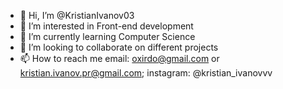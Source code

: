 - 👋 Hi, I’m @KristianIvanov03
- 👀 I’m interested in Front-end development
- 🌱 I’m currently learning Computer Science 
- 💞️ I’m looking to collaborate on different projects
- 📫 How to reach me email: oxirdo@gmail.com or kristian.ivanov.pr@gmail.com; instagram: @kristian_ivanovvv

<!---
KristianIvanov03/KristianIvanov03 is a ✨ special ✨ repository because its `README.md` (this file) appears on your GitHub profile.
You can click the Preview link to take a look at your changes.
--->

